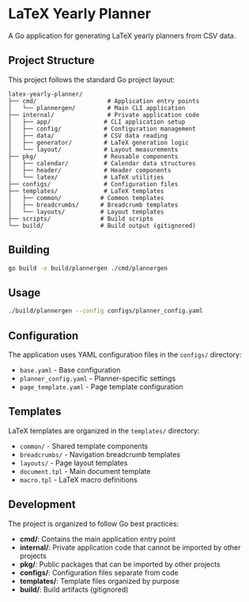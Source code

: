 # LaTeX Yearly Planner

A Go application for generating LaTeX yearly planners from CSV data.

## Project Structure

This project follows the standard Go project layout:

```text
latex-yearly-planner/
├── cmd/                    # Application entry points
│   └── plannergen/         # Main CLI application
├── internal/               # Private application code
│   ├── app/               # CLI application setup
│   ├── config/            # Configuration management
│   ├── data/              # CSV data reading
│   ├── generator/         # LaTeX generation logic
│   └── layout/            # Layout measurements
├── pkg/                   # Reusable components
│   ├── calendar/          # Calendar data structures
│   ├── header/            # Header components
│   └── latex/             # LaTeX utilities
├── configs/               # Configuration files
├── templates/             # LaTeX templates
│   ├── common/           # Common templates
│   ├── breadcrumbs/      # Breadcrumb templates
│   └── layouts/          # Layout templates
├── scripts/              # Build scripts
└── build/                # Build output (gitignored)
```

## Building

```bash
go build -o build/plannergen ./cmd/plannergen
```

## Usage

```bash
./build/plannergen --config configs/planner_config.yaml
```

## Configuration

The application uses YAML configuration files in the `configs/` directory:

- `base.yaml` - Base configuration
- `planner_config.yaml` - Planner-specific settings
- `page_template.yaml` - Page template configuration

## Templates

LaTeX templates are organized in the `templates/` directory:

- `common/` - Shared template components
- `breadcrumbs/` - Navigation breadcrumb templates
- `layouts/` - Page layout templates
- `document.tpl` - Main document template
- `macro.tpl` - LaTeX macro definitions

## Development

The project is organized to follow Go best practices:

- **cmd/**: Contains the main application entry point
- **internal/**: Private application code that cannot be imported by other projects
- **pkg/**: Public packages that can be imported by other projects
- **configs/**: Configuration files separate from code
- **templates/**: Template files organized by purpose
- **build/**: Build artifacts (gitignored)

